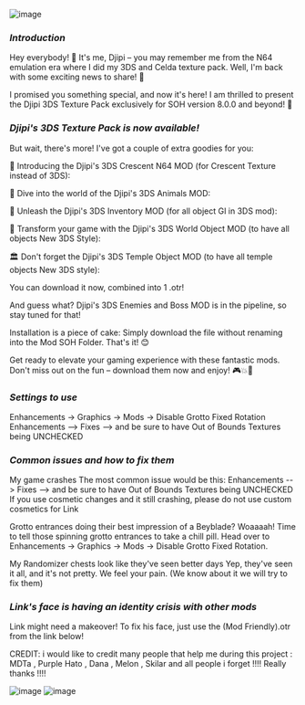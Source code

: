 ![image](https://github.com/ROGsamurai/Djipis-Ocarina-of-Time-3DS-Experience/assets/94874077/adfb2745-a16c-4269-a85b-b18870f29cb1)

### **_Introduction_**
Hey everybody! 🎉 It's me, Djipi – you may remember me from the N64 emulation era where I did my 3DS and Celda texture pack. Well, I'm back with some exciting news to share! 🥳

I promised you something special, and now it's here! I am thrilled to present the Djipi 3DS Texture Pack exclusively for SOH version 8.0.0 and beyond! 🌟

### **_Djipi's  3DS Texture Pack is now available!_**

But wait, there's more! I've got a couple of extra goodies for you:

🌙 Introducing the Djipi's  3DS Crescent N64 MOD (for Crescent Texture instead of 3DS):

🦁 Dive into the world of the Djipi's  3DS Animals MOD:

👜 Unleash the Djipi's  3DS Inventory MOD (for all object GI in 3DS mod):

🏰 Transform your game with the Djipi's  3DS World Object MOD (to have all objects New 3DS Style):

🏛️ Don't forget the Djipi's  3DS Temple Object MOD (to have all temple objects New 3DS style):

You can download it now, combined into 1 .otr!

And guess what? Djipi's 3DS Enemies and Boss MOD is in the pipeline, so stay tuned for that!

Installation is a piece of cake: Simply download the file without renaming into the Mod SOH Folder. That's it! 😊

Get ready to elevate your gaming experience with these fantastic mods. Don't miss out on the fun – download them now and enjoy! 🎮💥🚀

### **_Settings to use_**
Enhancements -> Graphics -> Mods -> Disable Grotto Fixed Rotation
Enhancements --> Fixes --> and be sure to have Out of Bounds Textures being UNCHECKED

### **_Common issues and how to fix them_**
My game crashes
The most common issue would be this:
Enhancements --> Fixes --> and be sure to have Out of Bounds Textures being UNCHECKED
If you use cosmetic changes and it still crashing, please do not use custom cosmetics for Link

Grotto entrances doing their best impression of a Beyblade? Woaaaah!
Time to tell those spinning grotto entrances to take a chill pill.
Head over to Enhancements -> Graphics -> Mods -> Disable Grotto Fixed Rotation.

My Randomizer chests look like they've seen better days
Yep, they've seen it all, and it's not pretty. We feel your pain.
(We know about it we will try to fix them)

### **_Link's face is having an identity crisis with other mods_**
Link might need a makeover! To fix his face, just use the (Mod Friendly).otr from the link below!

CREDIT: i would like to credit many people that help me during this project : MDTa , Purple Hato , Dana , Melon , Skilar and all people i forget !!!! Really thanks !!!!

![image](https://github.com/ROGsamurai/Djipis-Ocarina-of-Time-3DS-Experience/assets/94874077/60e57742-9f3d-40a9-a43a-3c88b02d2699)
![image](https://github.com/ROGsamurai/Djipis-Ocarina-of-Time-3DS-Experience/assets/94874077/55333ce4-d092-461b-91c9-241eb96afb21)


